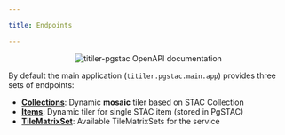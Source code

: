```yaml
---

title: Endpoints

---
```


<p align="center">
  <img alt="titiler-pgstac OpenAPI documentation" src="https://github.com/developmentseed/titiler-stacapi/assets/10407788/a4a7619f-8929-41d8-9a0e-26419013b5a8"/>
</p>

By default the main application (`titiler.pgstac.main.app`) provides three sets of endpoints:

- [**Collections**](collections_endpoints.md): Dynamic **mosaic** tiler based on STAC Collection
- [**Items**](items_endpoints.md): Dynamic tiler for single STAC item (stored in PgSTAC)
- [**TileMatrixSet**](tms_endpoints.md): Available TileMatrixSets for the service
